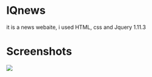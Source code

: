 # IQnews
it is a news webaite, i used HTML, css and Jquery 1.11.3  

# Screenshots

<img src="iQnews.png">

